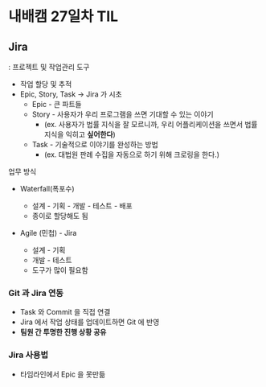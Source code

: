 # 내배캠 27일차 TIL

## Jira
: 프로젝트 및 작업관리 도구
* 작업 할당 및 추적
* Epic, Story, Task -> Jira 가 시초
  * Epic - 큰 파트들
  * Story - 사용자가 우리 프로그램을 쓰면 기대할 수 있는 이야기 
    * (ex. 사용자가 법률 지식을 잘 모르니까, 우리 어플리케이션을 쓰면서 법률 지식을 익히고 **싶어한다**)
  * Task - 기술적으로 이야기를 완성하는 방법 
    * (ex. 대법원 판례 수집을 자동으로 하기 위해 크로링을 한다.)

업무 방식
* Waterfall(폭포수) 
  * 설계 - 기획 - 개발 - 테스트 - 배포
  * 종이로 할당해도 됨

* Agile (민첩) - Jira
  * 설계 - 기획
  * 개발 - 테스트
  * 도구가 많이 필요함 

### Git 과 Jira 연동
* Task 와 Commit 을 직접 연결
* Jira 에서 작업 상태를 업데이트하면 Git 에 반영
* **팀원 간 투명한 진행 상황 공유**

### Jira 사용법
* 타임라인에서 Epic 을 못만듦